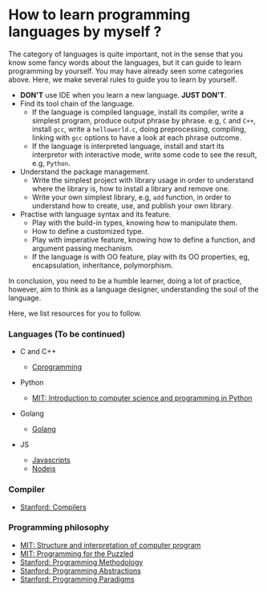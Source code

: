 # How to learn programming languages by myself ?
The category of languages is quite important, not in the sense that you know some fancy words about the languages, but it can guide to learn programming by yourself. You may have already seen some categories above. Here, we make several rules to guide you to learn by yourself.

* __DON'T__ use IDE when you learn a new language. __JUST DON'T__.
* Find its tool chain of the language.
  * If the language is compiled language, install its compiler, write a simplest program, produce output phrase by phrase. e.g, `C` and `C++`, install `gcc`, write a `helloworld.c`, doing preprocessing, compiling, linking with `gcc` options to have a look at each phrase outcome.
  * If the language is interpreted language, install and start its interpretor with interactive mode, write some code to see the result, e.g, `Python`.
* Understand the package management.
  * Write the simplest project with library usage in order to understand where the library is, how to install a library and remove one.
  * Write your own simplest library, e.g, `add` function, in order to understand how to create, use, and publish your own library.
* Practise with language syntax and its feature.
  * Play with the build-in types, knowing how to manipulate them.
  * How to define a customized type.
  * Play with imperative feature, knowing how to define a function, and argument passing mechanism.
  * If the language is with OO feature, play with its OO properties, eg, encapsulation, inheritance, polymorphism.

In conclusion, you need to be a humble learner, doing a lot of practice, however, aim to think as a language designer, understanding the soul of the language.

Here, we list resources for you to follow.

### Languages (To be continued)

* C and C++
  * [Cprogramming](https://www.cprogramming.com/)

* Python
  * [MIT: Introduction to computer science and programming in Python](https://ocw.mit.edu/courses/electrical-engineering-and-computer-science/6-0001-introduction-to-computer-science-and-programming-in-python-fall-2016/)

* Golang
  * [Golang](https://golang.org/)

* JS
  * [Javascripts]()
  * [Nodejs]()

### Compiler
* [Stanford: Compilers](https://lagunita.stanford.edu/courses/Engineering/Compilers/Fall2014/about)

### Programming philosophy 
* [MIT: Structure and interpretation of computer program](https://ocw.mit.edu/courses/electrical-engineering-and-computer-science/6-001-structure-and-interpretation-of-computer-programs-spring-2005/)
* [MIT: Programming for the Puzzled](https://ocw.mit.edu/courses/electrical-engineering-and-computer-science/6-s095-programming-for-the-puzzled-january-iap-2018/)
* [Stanford: Programming Methodology](https://see.stanford.edu/Course/CS106A)
* [Stanford: Programming Abstractions](https://see.stanford.edu/Course/CS106B)
* [Stanford: Programming Paradigms](https://see.stanford.edu/Course/CS107)
